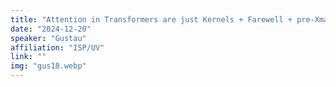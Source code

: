 ```yaml
---
title: "Attention in Transformers are just Kernels + Farewell + pre-Xmas lunch + t-shirt pics awards"
date: "2024-12-20"
speaker: "Gustau"
affiliation: "ISP/UV"
link: ""
img: "gus18.webp"
---
```

